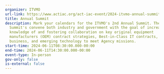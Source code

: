 ```yaml
---
organizer: ITVMO
url-link: https://www.actiac.org/act-iac-event/2024-itvmo-annual-summit
title: Annual Summit
description: Mark your calendars for the ITVMO's 2nd Annual Summit. These
  Summit's convene both industry and government with the goal of increasing
  knowledge of and fostering collaboration on key original equipment
  manufacturers (OEM) contract strategies, Best-in-Class IT contracts, small
  business, and emerging technology to meet Agency missions.
start-time: 2024-06-11T08:30:00.000-00:00
end-time: 2024-06-11T14:30:00.000-00:00
event-type: In-person
gov-only: false
is-external: false
---
```

